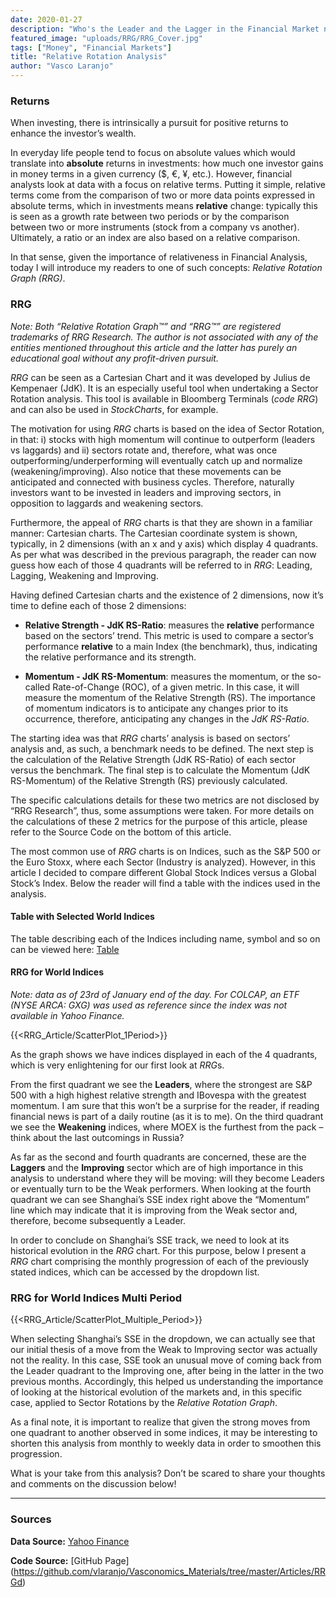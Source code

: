 ```yaml
---
date: 2020-01-27
description: "Who's the Leader and the Lagger in the Financial Market now?"
featured_image: "uploads/RRG/RRG_Cover.jpg"
tags: ["Money", "Financial Markets"]
title: "Relative Rotation Analysis"
author: "Vasco Laranjo"
---
```


### Returns

When investing, there is intrinsically a pursuit for positive returns to enhance the investor’s wealth. 

In everyday life people tend to focus on absolute values which would translate into **absolute** returns in investments: how much one investor gains in money terms in a given currency ($, €, ¥, etc.). However, financial analysts look at data with a focus on relative terms. Putting it simple, relative terms come from the comparison of two or more data points expressed in absolute terms, which in investments means **relative** change: typically this is seen as a growth rate between two periods or by the comparison between two or more instruments (stock from a company vs another). Ultimately, a ratio or an index are also based on a relative comparison.

In that sense, given the importance of relativeness in Financial Analysis, today I will introduce my readers to one of such concepts: *Relative Rotation Graph (RRG)*.

### RRG

*Note: Both “Relative Rotation Graph™” and “RRG™” are registered trademarks of RRG Research. The author is not associated with any of the entities mentioned throughout this article and the latter has purely an educational goal without any profit-driven pursuit.*

*RRG* can be seen as a Cartesian Chart and it was developed by Julius de Kempenaer (JdK). It is an especially useful tool when undertaking a Sector Rotation analysis. This tool is available in Bloomberg Terminals (*code RRG*) and can also be used in *StockCharts*, for example.

The motivation for using *RRG* charts is based on the idea of Sector Rotation, in that: i) stocks with high momentum will continue to outperform (leaders vs laggards) and ii) sectors rotate and, therefore, what was once outperforming/underperforming will eventually catch up and normalize (weakening/improving). Also notice that these movements can be anticipated and connected with business cycles. Therefore, naturally investors want to be invested in leaders and improving sectors, in opposition to laggards and weakening sectors.

Furthermore, the appeal of *RRG* charts is that they are shown in a familiar manner: Cartesian charts. The Cartesian coordinate system is shown, typically, in 2 dimensions (with an x and y axis) which display 4 quadrants. As per what was described in the previous paragraph, the reader can now guess how each of those 4 quadrants will be referred to in *RRG*: Leading, Lagging, Weakening and Improving. 

Having defined Cartesian charts and the existence of 2 dimensions, now it’s time to define each of those 2 dimensions:

* **Relative Strength - JdK RS-Ratio**: measures the **relative** performance based on the sectors’ trend. This metric is used to compare a sector’s performance **relative** to a main Index (the benchmark), thus, indicating the relative performance and its strength.

* **Momentum - JdK RS-Momentum**: measures the momentum, or the so-called Rate-of-Change (ROC), of a given metric. In this case, it will measure the momentum of the Relative Strength (RS). The importance of momentum indicators is to anticipate any changes prior to its occurrence, therefore, anticipating any changes in the *JdK RS-Ratio*.

The starting idea was that *RRG* charts’ analysis is based on sectors’ analysis and, as such, a benchmark needs to be defined. The next step is the calculation of the Relative Strength (JdK RS-Ratio) of each sector versus the benchmark. The final step is to calculate the Momentum (JdK RS-Momentum) of the Relative Strength (RS) previously calculated. 

The specific calculations details for these two metrics are not disclosed by “RRG Research”, thus, some assumptions were taken. For more details on the calculations of these 2 metrics for the purpose of this article, please refer to the Source Code on the bottom of this article.

The most common use of *RRG* charts is on Indices, such as the S&P 500 or the Euro Stoxx, where each Sector (Industry is analyzed). However, in this article I decided to compare different Global Stock Indices versus a Global Stock’s Index. Below the reader will find a table with the indices used in the analysis.

#### Table with Selected World Indices

The table describing each of the Indices including name, symbol and so on can be viewed here: [Table](https://github.com/vlaranjo/Vasconomics_Materials/blob/master/Articles/RRG/Stock_Indices.csv)

#### RRG for World Indices

*Note: data as of 23rd of January end of the day. For COLCAP, an ETF (NYSE ARCA: GXG) was used as reference since the index was not available in Yahoo Finance.*

{{<RRG_Article/ScatterPlot_1Period>}}

As the graph shows we have indices displayed in each of the 4 quadrants, which is very enlightening for our first look at *RRG*s.

From the first quadrant we see the **Leaders**, where the strongest are S&P 500 with a high highest relative strength and IBovespa with the greatest momentum. I am sure that this won’t be a surprise for the reader, if reading financial news is part of a daily routine (as it is to me). On the third quadrant we see the **Weakening** indices, where MOEX is the furthest from the pack – think about the last outcomings in Russia?

As far as the second and fourth quadrants are concerned, these are the **Laggers** and the **Improving** sector which are of high importance in this analysis to understand where they will be moving: will they become Leaders or eventually turn to be the Weak performers. When looking at the fourth quadrant we can see Shanghai’s SSE index right above the “Momentum” line which may indicate that it is improving from the Weak sector and, therefore, become subsequently a Leader.

In order to conclude on Shanghai’s SSE track, we need to look at its historical evolution in the *RRG* chart. For this purpose, below I present a *RRG* chart comprising the monthly progression of each of the previously stated indices, which can be accessed by the dropdown list.

### RRG for World Indices Multi Period

{{<RRG_Article/ScatterPlot_Multiple_Period>}}

When selecting Shanghai’s SSE in the dropdown, we can actually see that our initial thesis of a move from the Weak to Improving sector was actually not the reality. In this case, SSE took an unusual move of coming back from the Leader quadrant to the Improving one, after being in the latter in the two previous months. Accordingly, this helped us understanding the importance of looking at the historical evolution of the markets and, in this specific case, applied to Sector Rotations by the *Relative Rotation Graph*. 

As a final note, it is important to realize that given the strong moves from one quadrant to another observed in some indices, it may be interesting to shorten this analysis from monthly to weekly data in order to smoothen this progression.

What is your take from this analysis? Don’t be scared to share your thoughts and comments on the discussion below!

---
### Sources

**Data Source:** [Yahoo Finance](https://finance.yahoo.com/)

**Code Source:** 
[GitHub Page] (https://github.com/vlaranjo/Vasconomics_Materials/tree/master/Articles/RRGd)
